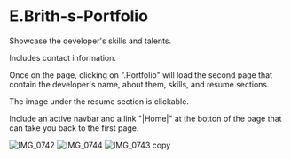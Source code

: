 # E.Brith-s-Portfolio
Showcase the developer's skills and talents.

Includes contact information.

Once on the page, clicking on ".Portfolio" will load the second page that contain the developer's name, about them, skills, and resume sections.

The image under the resume section is clickable. 

Include an active navbar and a link "|Home|" at the botton of the page that can take you back to the first page.


![IMG_0742](https://user-images.githubusercontent.com/101056987/158947649-62aed307-f18f-4270-9b50-26b311527cc8.jpg)
![IMG_0744](https://user-images.githubusercontent.com/101056987/158947657-64d56fd7-a91a-422e-9138-0c0cf0b31850.jpg)
![IMG_0743 copy](https://user-images.githubusercontent.com/101056987/159588539-41f004f5-b1ae-45ad-b210-464c4b0a1c24.jpg)
